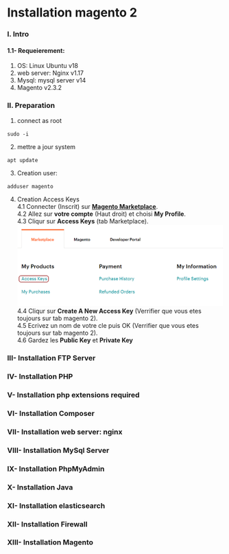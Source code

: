 # Installation magento 2

### I. Intro

#### 1.1- Requeierement:

1. OS: Linux Ubuntu v18
2. web server: Nginx v1.17
3. Mysql: mysql server v14
4. Magento v2.3.2


 

### II. Preparation

1. connect as root
```
sudo -i
```

2. mettre a jour system
```
apt update
```

3. Creation user:
```
adduser magento
```

4. Creation Access Keys<br>
4.1 Connecter (Inscrit) sur <a href="https://marketplace.magento.com" target="_blank"><b>Magento Marketplace</b></a>.<br>
4.2 Allez sur <b>votre compte</b> (Haut droit) et choisi <b>My Profile</b>.<br>
4.3 Cliqur sur <b>Access Keys</b> (tab Marketplace).<br>
![Image description](docs/static/1.png)<br>
4.4 Cliqur sur <b>Create A New Access Key</b> (Verrifier que vous etes toujours sur tab magento 2).<br>
4.5 Ecrivez un nom de votre cle puis OK (Verrifier que vous etes toujours sur tab magento 2).<br>
4.6 Gardez les <b>Public Key</b> et <b>Private Key</b>


### III- Installation FTP Server

### IV- Installation PHP

### V- Installation php extensions required

### VI- Installation Composer

### VII- Installation web server: nginx

### VIII- Installation MySql Server

### IX- Installation PhpMyAdmin

### X- Installation Java

### XI- Installation elasticsearch

### XII- Installation Firewall

### XIII- Installation Magento
